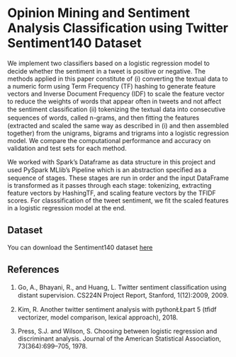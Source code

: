 # Opinion Mining and Sentiment Analysis Classification using Twitter Sentiment140 Dataset 

We implement two classiﬁers based on a logistic regression model to decide whether the sentiment in a tweet is positive or negative. The methods applied in this paper constitute of (i) converting the textual data to a numeric form using Term Frequency (TF) hashing to generate feature vectors and Inverse Document Frequency (IDF) to scale the feature vector to reduce the weights of words that appear often in tweets and not affect the sentiment classiﬁcation (ii) tokenizing the textual data into consecutive sequences of words, called n-grams, and then ﬁtting the features (extracted and scaled the same way as described in (i) and then assembled together) from the unigrams, bigrams and trigrams into a logistic regression model. We compare the computational performance and accuracy on validation and test sets for each method.

We worked with Spark’s Dataframe as data structure in this project and used PySpark MLlib’s Pipeline which is an abstraction speciﬁed as a sequence of stages. These stages are run in order and the input DataFrame is transformed as it passes through each stage: tokenizing, extracting feature vectors by HashingTF, and scaling feature vectors by the TFIDF scores. For classsification of the tweet sentiment, we fit the scaled features in a logistic regression model at the end.

## Dataset
You can download the Sentiment140 dataset [here](http://help.sentiment140.com/for-students)

## References
1. Go, A., Bhayani, R., and Huang, L. Twitter sentiment classiﬁcation using distant supervision. CS224N Project Report, Stanford, 1(12):2009, 2009. 

2. Kim, R. Another twitter sentiment analysis with pythonŁŁpart 5 (tﬁdf vectorizer, model comparison, lexical approach), 2018. 

3. Press, S.J. and Wilson, S. Choosing between logistic regression and discriminant analysis. Journal of the American Statistical Association, 73(364):699–705, 1978.
